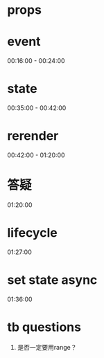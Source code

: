 # props

# event
00:16:00 - 00:24:00

# state
00:35:00 - 00:42:00
# rerender
00:42:00 - 01:20:00

# 答疑
01:20:00

# lifecycle
01:27:00

# set state async
01:36:00

# tb questions
1. 是否一定要用range？
